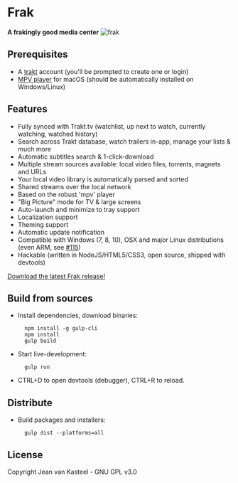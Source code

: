 # Frak

**A frakingly good media center**
![frak](https://user-images.githubusercontent.com/12599850/100279290-89ccc480-2f66-11eb-9281-ca575cfbfab9.png)

## Prerequisites
- A [trakt](https://trakt.tv/) account (you'll be prompted to create one or login)
- [MPV player](https://mpv.io/) for macOS (should be automatically installed on Windows/Linux)

## Features
- Fully synced with Trakt.tv (watchlist, up next to watch, currently watching, watched history)
- Search across Trakt database, watch trailers in-app, manage your lists & much more
- Automatic subtitles search & 1-click-download
- Multiple stream sources available: local video files, torrents, magnets and URLs
- Your local video library is automatically parsed and sorted
- Shared streams over the local network
- Based on the robust 'mpv' player
- "Big Picture" mode for TV & large screens
- Auto-launch and minimize to tray support
- Localization support
- Theming support
- Automatic update notification
- Compatible with Windows (7, 8, 10), OSX and major Linux distributions (even ARM, see [#115](https://github.com/vankasteelj/frak/issues/115))
- Hackable (written in NodeJS/HTML5/CSS3, open source, shipped with devtools)

[Download the latest Frak release!](https://github.com/vankasteelj/frak/releases)

## Build from sources
- Install dependencies, download binaries:

        npm install -g gulp-cli
        npm install
        gulp build

- Start live-development:

        gulp run
    
- CTRL+D to open devtools (debugger), CTRL+R to reload.

## Distribute
- Build packages and installers:

        gulp dist --platforms=all
        
        
## License
Copyright Jean van Kasteel - GNU GPL v3.0